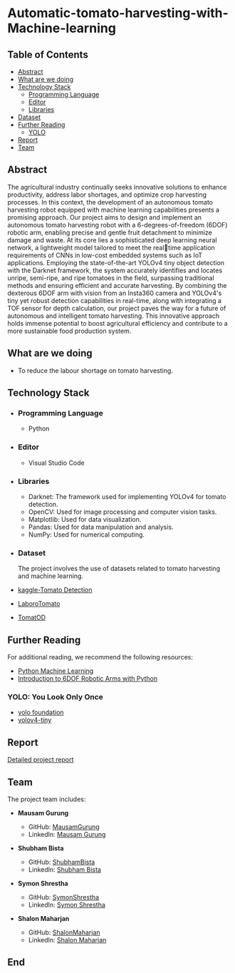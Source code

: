 # Automatic-tomato-harvesting-with-Machine-learning


## Table of Contents
- [Abstract](#abstract)
- [What are we doing](#what-are-we-doing)
- [Technology Stack](#technology-stack)
  - [Programming Language](#programming-language)
  - [Editor](#editor)
  - [Libraries](#libraries)
- [Dataset](#dataset)
- [Further Reading](#further-reading)
  - [YOLO](#YOLO:-You-Look-Only-Once)
- [Report](#report)
- [Team](#team)

## Abstract
The agricultural industry continually seeks innovative solutions to enhance productivity, address labor shortages, and optimize crop harvesting processes. In this context, the development of an autonomous tomato harvesting robot equipped with machine learning 
capabilities presents a promising approach. Our project aims to design and implement an 
autonomous tomato harvesting robot with a 6-degrees-of-freedom (6DOF) robotic arm, 
enabling precise and gentle fruit detachment to minimize damage and waste. At its core lies 
a sophisticated deep learning neural network, a lightweight model tailored to meet the realtime application requirements of CNNs in low-cost embedded systems such as IoT 
applications. Employing the state-of-the-art YOLOv4 tiny object detection with the Darknet 
framework, the system accurately identifies and locates unripe, semi-ripe, and ripe tomatoes 
in the field, surpassing traditional methods and ensuring efficient and accurate harvesting. 
By combining the dexterous 6DOF arm with vision from an Insta360 camera and YOLOv4's 
tiny yet robust detection capabilities in real-time, along with integrating a TOF sensor for 
depth calculation, our project paves the way for a future of autonomous and intelligent 
tomato harvesting. This innovative approach holds immense potential to boost agricultural 
efficiency and contribute to a more sustainable food production system.

## What are we doing
- To reduce the labour shortage on tomato harvesting.

## Technology Stack
  - ### Programming Language
    - Python

  - ### Editor
    - Visual Studio Code

  - ### Libraries
    - Darknet: The framework used for implementing YOLOv4 for tomato detection.
    - OpenCV: Used for image processing and computer vision tasks.
    - Matplotlib: Used for data visualization.
    - Pandas: Used for data manipulation and analysis.
    - NumPy: Used for numerical computing.
    

  - ### Dataset
    The project involves the use of datasets related to tomato harvesting and machine learning.
- [kaggle-Tomato Detection](https://www.kaggle.com/datasets/andrewmvd/tomato-detection)
- [LaboroTomato](https://github.com/laboroai/LaboroTomato/tree/master)
- [TomatOD](https://github.com/up2metric/tomatOD)
## Further Reading
For additional reading, we recommend the following resources:

- [Python Machine Learning](https://www.oreilly.com/library/view/python-machine-learning/9781789955750/)
- [Introduction to 6DOF Robotic Arms with Python](https://www.robotshop.com/community/tutorials/show/introduction-to-6dof-robotic-arms-with-python)

### YOLO: You Look Only Once 
- [yolo foundation](https://www.youtube.com/watch?v=zgbPj4lSc58&list=PL1u-h-YIOL0sZJsku-vq7cUGbqDEeDK0a)
- [yolov4-tiny](https://www.youtube.com/watch?v=XaYRY4EM6is&t=625s)

## Report
[Detailed project report](https://github.com/M9star/Automatic-tomato-harvesting-with-Machine-learning/blob/main/Report%20File%20.pdf)

## Team

The project team includes:

- **Mausam Gurung**
  - GitHub: [MausamGurung](https://github.com/M9star)
  - LinkedIn: [Mausam Gurung](https://www.linkedin.com/in/mausam-gurung-414425192/)

- **Shubham Bista**
  - GitHub: [ShubhamBista](https://github.com/ShubhamBista)
  - LinkedIn: [Shubham Bista](https://www.linkedin.com/in/shubham-bista-689907183/)

- **Symon Shrestha**
  - GitHub: [SymonShrestha](https://github.com/SymonShrestha)
  - LinkedIn: [Symon Shrestha](https://www.linkedin.com/in/symon-shrestha-82117622a/)

- **Shalon Maharjan**
  - GitHub: [ShalonMaharjan](https://github.com/ShalonMaharjan)
  - LinkedIn: [Shalon Maharjan](https://www.linkedin.com/in/shalon-maharjan-2652ab289/)


## End
